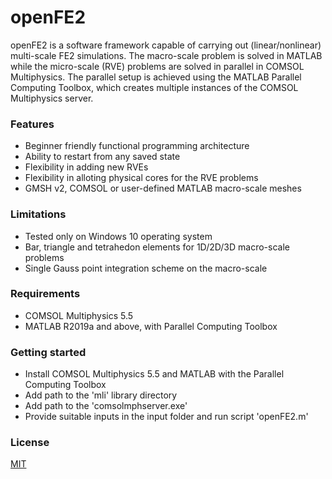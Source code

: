 # openFE2

openFE2 is a software framework capable of carrying out (linear/nonlinear) multi-scale FE2 simulations. The macro-scale problem is solved in MATLAB while the micro-scale (RVE) problems are solved in parallel in COMSOL Multiphysics. The parallel setup is achieved using the MATLAB Parallel Computing Toolbox, which creates multiple instances of the COMSOL Multiphysics server.

### Features
 - Beginner friendly functional programming architecture
 - Ability to restart from any saved state
 - Flexibility in adding new RVEs 
 - Flexibility in alloting physical cores for the RVE problems
 - GMSH v2, COMSOL or user-defined MATLAB macro-scale meshes
 
 ### Limitations
 - Tested only on Windows 10 operating system
 - Bar, triangle and tetrahedon elements for 1D/2D/3D macro-scale problems
 - Single Gauss point integration scheme on the macro-scale 

### Requirements
 - COMSOL Multiphysics 5.5
 - MATLAB R2019a and above, with Parallel Computing Toolbox
 
 ### Getting started
 - Install COMSOL Multiphysics 5.5 and MATLAB with the Parallel Computing Toolbox
 - Add path to the 'mli' library directory
 - Add path to the 'comsolmphserver.exe'
 - Provide suitable inputs in the input folder and run script 'openFE2.m'
 
 ### License
 [MIT](https://choosealicense.com/licenses/mit/)
